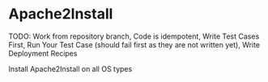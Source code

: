 # Apache2Install

TODO: 
Work from repository branch,
Code is idempotent, 
Write Test Cases First, 
Run Your Test Case (should fail first as they are not written yet), 
Write Deployment Recipes

Install Apache2Install on all OS types

